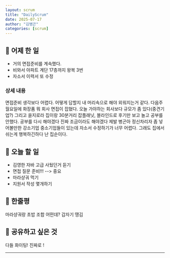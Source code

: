 ```yaml
---
layout: scrum
title: "DailyScrum"
date: 2025-07-17
author: "김병곤"
categories: [scrum]
---
```


## 📝 어제 한 일

- 거의 면접준비를 계속했다.
- 비와서 아파트 계단 17층까지 왕복 3번
- 자소서 이력서 또 수정

### 상세 내용

면접준비 생각보다 어렵다. 어떻게 답할지 내 머리속으로 해야 외워지는거 같다.
다음주 월요일에 화장품 뭐 회사 면접이 잡혔다. 오늘 가야하는 회사보다 규모가 좀 있다(중견기업?) 그리고 을지로라 집이랑 30분거리
잡플래닛, 블라인드로 후기만 보고 놀고 공부를 안했다. 공부를 다시 해야겠다 진짜 조금이라도 해야겠다 제발 병곤아 정신차리자
좀 넣어볼만한 강소기업 중소기업들이 있는데 자소서 수정하기가 너무 어렵다. 그래도 집에서 쉬는게 행복하긴하다 난 집순이다.

## 🎯 오늘 할 일

- 김영한 자바 고급 사뒀던거 듣기
- 면접 질문 준비!!! --> 중요
- 마라샹궈 먹기
- 지원서 작성 몇개하기

## 💭 한줄평

마라샹궈랑 초밥 조합 어떤데? 갑자기 떙김

## 🔗 공유하고 싶은 것

다들 화이팅! 진짜로 !

---
